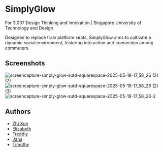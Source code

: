 
# SimplyGlow

For 3.007 Design Thinking and Innovation | Singapore University of Technology and Design

Designed to replace train platform seats, SimplyGlow aims to cultivate a dynamic social environment, fostering interaction and connection among commuters.


## Screenshots
![screencapture-simply-glow-sutd-squarespace-2025-05-19-17_58_26 (2) (2)](https://github.com/user-attachments/assets/82008d68-04fe-4a22-8d36-bf8f4f886b67)
![screencapture-simply-glow-sutd-squarespace-2025-05-19-17_58_26 (2) (3)](https://github.com/user-attachments/assets/e0c40a64-46d9-4051-82db-e8fa9f4b729e)
![screencapture-simply-glow-sutd-squarespace-2025-05-19-17_58_26-2](https://github.com/user-attachments/assets/d1849f53-8561-4334-b923-bbc469714811)

## Authors

- [Zhi Xun](https://github.com/zed-ex)
- [Elizabeth](https://github.com/ELIBERP)
- [Freddie](https://github.com/FredSterz)
- [Jana](https://github.com/janaleong)
- [Timothy](https://github.com/lolkabash)


